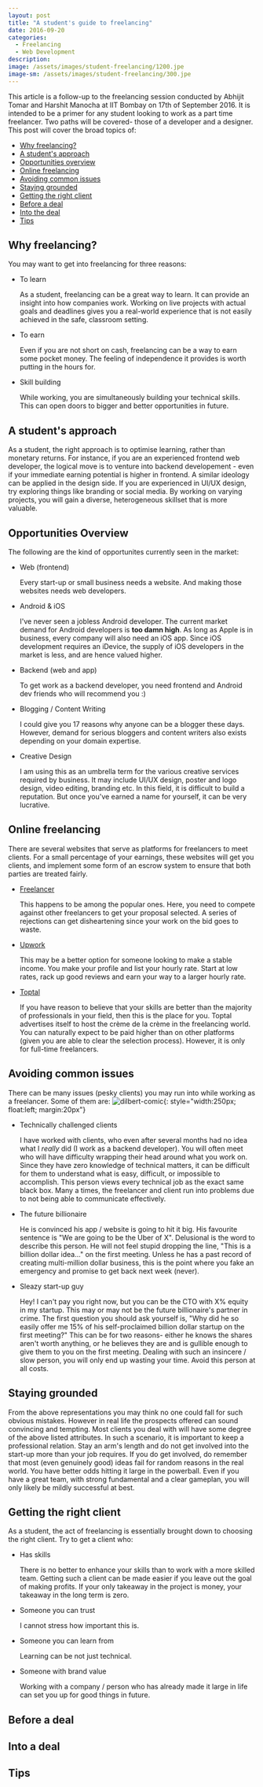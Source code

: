 ```yaml
---
layout: post
title: "A student's guide to freelancing"
date: 2016-09-20
categories: 
  - Freelancing
  - Web Development
description: 
image: /assets/images/student-freelancing/1200.jpe
image-sm: /assets/images/student-freelancing/300.jpe
---
```

This article is a follow-up to the freelancing session conducted by Abhijit Tomar and Harshit Manocha at IIT Bombay on 17th of September 2016. It is intended to be a primer for any student looking to work as a part time freelancer. Two paths will be covered- those of a developer and a designer.
This post will cover the broad topics of:

-   [Why freelancing?](#why-freelancing)
-   [A student's approach](#a-students-approach)
-   [Opportunities overview](#opportunities-overview)
-   [Online freelancing](#online-freelancing)
-   [Avoiding common issues](#avoiding-common-issues)
-   [Staying grounded](#staying-grounded)
-   [Getting the right client](#getting-the-right-client)
-   [Before a deal](#before-a-deal)
-   [Into the deal](#into-a-deal)
-   [Tips](#tips)


## <a name="why-freelancing"></a>Why freelancing?
You may want to get into freelancing for three reasons:

-   To learn

    As a student, freelancing can be a great way to learn. It can provide an insight into how companies work. Working on live projects with actual goals and deadlines gives you a real-world experience that is not easily achieved in the safe, classroom setting.
-   To earn

    Even if you are not short on cash, freelancing can be a way to earn some pocket money. The feeling of independence it provides is worth putting in the hours for.
-   Skill building

    While working, you are simultaneously building your technical skills. This can open doors to bigger and better opportunities in future.

## <a name="a-students-approach"></a>A student's approach
As a student, the right approach is to optimise learning, rather than monetary returns.
For instance, if you are an experienced frontend web developer, the logical move is to venture into backend developement - even if your immediate earning potential is higher in frontend. A similar ideology can be applied in the design side. If you are experienced in UI/UX design, try exploring things like branding or social media.
By working on varying projects, you will gain a diverse, heterogeneous skillset that is more valuable.

## <a name="opportunities-overview"></a>Opportunities Overview
The following are the kind of opportunites currently seen in the market:

-   Web (frontend)

    Every start-up or small business needs a website. And making those websites needs web developers.
-   Android & iOS

    I've never seen a jobless Android developer. The current market demand for Android developers is **too damn high**. As long as Apple is in business, every company will also need an iOS app. Since iOS development requires an iDevice, the supply of iOS developers in the market is less, and are hence valued higher.
-   Backend (web and app)

    To get work as a backend developer, you need frontend and Android dev friends who will recommend you :)
-   Blogging / Content Writing

    I could give you 17 reasons why anyone can be a blogger these days. However, demand for serious bloggers and content writers also exists depending on your domain expertise.
-   Creative Design

    I am using this as an umbrella term for the various creative services required by business. It may include UI/UX design, poster and logo design, video editing, branding etc. In this field, it is difficult to build a reputation. But once you've earned a name for yourself, it can be very lucrative.


## <a name="online-freelancing"></a>Online freelancing
There are several websites that serve as platforms for freelancers to meet clients. For a small percentage of your earnings, these websites will get you clients, and implement some form of an escrow system to ensure that both parties are treated fairly.

-   [Freelancer](https://freelancer.com)

    This happens to be among the popular ones. Here, you need to compete against other freelancers to get your proposal selected. A series of rejections can get disheartening since your work on the bid goes to waste.
-   [Upwork](https://upwork.com)

    This may be a better option for someone looking to make a stable income. You make your profile and list your hourly rate. Start at low rates, rack up good reviews and earn your way to a larger hourly rate.
-   [Toptal](https://toptal.com)

    If you have reason to believe that your skills are better than the majority of professionals in your field, then this is the place for you. Toptal advertises itself to host the crème de la crème in the freelancing world. You can naturally expect to be paid higher than on other platforms (given you are able to clear the selection process). However, it is only for full-time freelancers.

## <a name="avoiding-common-issues"></a>Avoiding common issues
There can be many issues (pesky clients) you may run into while working as a freelancer. Some of them are:
![dilbert-comic](/assets/images/student-freelancing/dilbert-comic.jpg){: style="width:250px; float:left; margin:20px"}

-   Technically challenged clients
    
    I have worked with clients, who even after several months had no idea what I *really* did (I work as a backend developer). You will often meet who will have difficulty wrapping their head around what you work on. Since they have zero knowledge of technical matters, it can be difficult for them to understand what is easy, difficult, or impossible to accomplish. This person views every technical job as the exact same black box. Many a times, the freelancer and client run into problems due to not being able to communicate effectively.

-   The future billionaire

    He is convinced his app / website is going to hit it big. His favourite sentence is "We are going to be the Uber of X". Delusional is the word to describe this person. He will not feel stupid dropping the line, "This is a billion dollar idea..." on the first meeting. Unless he has a past record of creating multi-million dollar business, this is the point where you fake an emergency and promise to get back next week (never).

-   Sleazy start-up guy

    Hey! I can't pay you right now, but you can be the CTO with X% equity in my startup. This may or may not be the future billionaire's partner in crime. The first question you should ask yourself is, "Why did he so easily offer me 15% of his self-proclaimed billion dollar startup on the first meeting?" This can be for two reasons- either he knows the shares aren't worth anything, or he believes they are and is gullible enough to give them to you on the first meeting. Dealing with such an insincere / slow person, you will only end up wasting your time. Avoid this person at all costs.


## <a name="staying-grounded"></a>Staying grounded
From the above representations you may think no one could fall for such obvious mistakes. However in real life the prospects offered can sound convincing and tempting. Most clients you deal with will have some degree of the above listed attributes. In such a scenario, it is important to keep a professional relation. Stay an arm's length and do not get involved into the start-up more than your job requires. If you do get involved, do remember that most (even genuinely good) ideas fail for random reasons in the real world. You have better odds hitting it large in the powerball. Even if you have a great team, with strong fundamental and a clear gameplan, you will only likely be mildly successful at best.

## <a name="getting-the-right-client"></a>Getting the right client
As a student, the act of freelancing is essentially brought down to choosing the right client. Try to get a client who:

-   Has skills

    There is no better to enhance your skills than to work with a more skilled team. Getting such a client can be made easier if you leave out the goal of making profits. If your only takeaway in the project is money, your takeaway in the long term is zero.
-   Someone you can trust

    I cannot stress how important this is.
-   Someone you can learn from

    Learning can be not just technical.
-   Someone with brand value

    Working with a company / person who has already made it large in life can set you up for good things in future.

## <a name="before-a-deal"></a>Before a deal


## <a name="into-a-deal"></a>Into a deal


## <a name="tips"></a>Tips